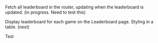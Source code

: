 Fetch all leaderboard in the router, updating when the leaderboard is
updated. (in progress. Need to test this)

Display leaderboard for each game on the Leaderboard page.
Styling in a table. (next)

Test
